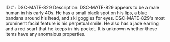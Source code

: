 ID # : DSC-MATE-829
Description: DSC-MATE-829 appears to be a male human in his early 40s. He has a small black spot on his lips, a blue bandana around his head, and ski goggles for eyes. DSC-MATE-829's most prominent facial feature is his perpetual smile. He also has a jade earring and a red scarf that he keeps in his pocket. It is unknown whether these items have any anomalous properties.